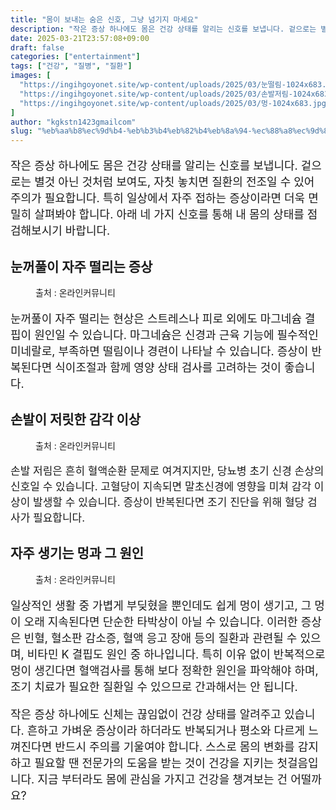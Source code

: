 ```yaml
---
title: "몸이 보내는 숨은 신호, 그냥 넘기지 마세요"
description: "작은 증상 하나에도 몸은 건강 상태를 알리는 신호를 보냅니다. 겉으로는 별것 아닌 것처럼 보여도, 자칫 놓치면 질환의 전조일 수 있어 주의가 필요합니다. 특히 일상에서 자주 접하는 증상이라면 더욱 면밀히 살펴봐야 합니다. 아래 네 가지 신호를 통해 내 몸의 상태를 점검"
date: 2025-03-21T23:57:08+09:00
draft: false
categories: ["entertainment"]
tags: ["건강", "질병", "질환"]
images: [
  "https://ingihgoyonet.site/wp-content/uploads/2025/03/눈떨림-1024x683.jpg"
  "https://ingihgoyonet.site/wp-content/uploads/2025/03/손발저림-1024x683.jpg"
  "https://ingihgoyonet.site/wp-content/uploads/2025/03/멍-1024x683.jpg"
]
author: "kgkstn1423gmailcom"
slug: "%eb%aa%b8%ec%9d%b4-%eb%b3%b4%eb%82%b4%eb%8a%94-%ec%88%a8%ec%9d%80-%ec%8b%a0%ed%98%b8-%ea%b7%b8%eb%83%a5-%eb%84%98%ea%b8%b0%ec%a7%80-%eb%a7%88%ec%84%b8%ec%9a%94"
---
```


<p style="font-size:18px">작은 증상 하나에도 몸은 건강 상태를 알리는 신호를 보냅니다. 겉으로는 별것 아닌 것처럼 보여도, 자칫 놓치면 질환의 전조일 수 있어 주의가 필요합니다. 특히 일상에서 자주 접하는 증상이라면 더욱 면밀히 살펴봐야 합니다. 아래 네 가지 신호를 통해 내 몸의 상태를 점검해보시기 바랍니다.</p> <h2 >눈꺼풀이 자주 떨리는 증상</h2> <figure ><img src="https://ingihgoyonet.site/wp-content/uploads/2025/03/눈떨림-1024x683.jpg" alt="" style="aspect-ratio:16/9;object-fit:cover"/><figcaption >출처 : 온라인커뮤니티</figcaption></figure> <p style="font-size:18px">눈꺼풀이 자주 떨리는 현상은 스트레스나 피로 외에도 마그네슘 결핍이 원인일 수 있습니다. 마그네슘은 신경과 근육 기능에 필수적인 미네랄로, 부족하면 떨림이나 경련이 나타날 수 있습니다. 증상이 반복된다면 식이조절과 함께 영양 상태 검사를 고려하는 것이 좋습니다.</p> <h2 >손발이 저릿한 감각 이상</h2> <figure ><img src="https://ingihgoyonet.site/wp-content/uploads/2025/03/손발저림-1024x683.jpg" alt="" style="aspect-ratio:16/9;object-fit:cover"/><figcaption >출처 : 온라인커뮤니티</figcaption></figure> <p style="font-size:17px">손발 저림은 흔히 혈액순환 문제로 여겨지지만, 당뇨병 초기 신경 손상의 신호일 수 있습니다. 고혈당이 지속되면 말초신경에 영향을 미쳐 감각 이상이 발생할 수 있습니다. 증상이 반복된다면 조기 진단을 위해 혈당 검사가 필요합니다.</p> <h2 >자주 생기는 멍과 그 원인</h2> <figure ><img src="https://ingihgoyonet.site/wp-content/uploads/2025/03/멍-1024x683.jpg" alt="" style="aspect-ratio:16/9;object-fit:cover"/><figcaption >출처 : 온라인커뮤니티</figcaption></figure> <p style="font-size:18px">일상적인 생활 중 가볍게 부딪혔을 뿐인데도 쉽게 멍이 생기고, 그 멍이 오래 지속된다면 단순한 타박상이 아닐 수 있습니다. 이러한 증상은 빈혈, 혈소판 감소증, 혈액 응고 장애 등의 질환과 관련될 수 있으며, 비타민 K 결핍도 원인 중 하나입니다. 특히 이유 없이 반복적으로 멍이 생긴다면 혈액검사를 통해 보다 정확한 원인을 파악해야 하며, 조기 치료가 필요한 질환일 수 있으므로 간과해서는 안 됩니다.</p> <p style="font-size:18px">작은 증상 하나에도 신체는 끊임없이 건강 상태를 알려주고 있습니다. 흔하고 가벼운 증상이라 하더라도 반복되거나 평소와 다르게 느껴진다면 반드시 주의를 기울여야 합니다. 스스로 몸의 변화를 감지하고 필요할 땐 전문가의 도움을 받는 것이 건강을 지키는 첫걸음입니다. 지금 부터라도 몸에 관심을 가지고 건강을 챙겨보는 건 어떨까요?</p>
